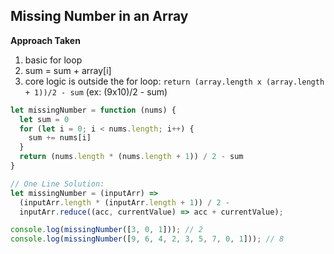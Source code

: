 ## Missing Number in an Array

**Approach Taken**

1. basic for loop
2. sum = sum + array[i]
3. core logic is outside the for loop: `return (array.length x (array.length + 1))/2 - sum` (ex: (9x10)/2 - sum)

```js
let missingNumber = function (nums) {
  let sum = 0
  for (let i = 0; i < nums.length; i++) {
    sum += nums[i]
  }
  return (nums.length * (nums.length + 1)) / 2 - sum
}

// One Line Solution:
let missingNumber = (inputArr) =>
  (inputArr.length * (inputArr.length + 1)) / 2 -
  inputArr.reduce((acc, currentValue) => acc + currentValue);

console.log(missingNumber([3, 0, 1])); // 2
console.log(missingNumber([9, 6, 4, 2, 3, 5, 7, 0, 1])); // 8
```
